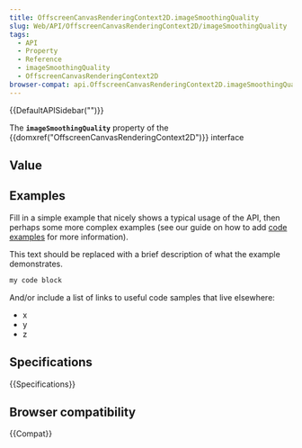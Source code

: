 ```yaml
---
title: OffscreenCanvasRenderingContext2D.imageSmoothingQuality
slug: Web/API/OffscreenCanvasRenderingContext2D/imageSmoothingQuality
tags:
  - API
  - Property
  - Reference
  - imageSmoothingQuality
  - OffscreenCanvasRenderingContext2D
browser-compat: api.OffscreenCanvasRenderingContext2D.imageSmoothingQuality
---
```

{{DefaultAPISidebar("")}}

The **`imageSmoothingQuality`** property of the {{domxref("OffscreenCanvasRenderingContext2D")}} interface 

## Value



## Examples

Fill in a simple example that nicely shows a typical usage of the API, then perhaps some more complex examples (see our guide on how to add [code examples](/en-US/docs/MDN/Contribute/Structures/Code_examples) for more information).

This text should be replaced with a brief description of what the example demonstrates.

```js
my code block
```

And/or include a list of links to useful code samples that live elsewhere:

*   x
*   y
*   z

## Specifications

{{Specifications}}

## Browser compatibility

{{Compat}}


